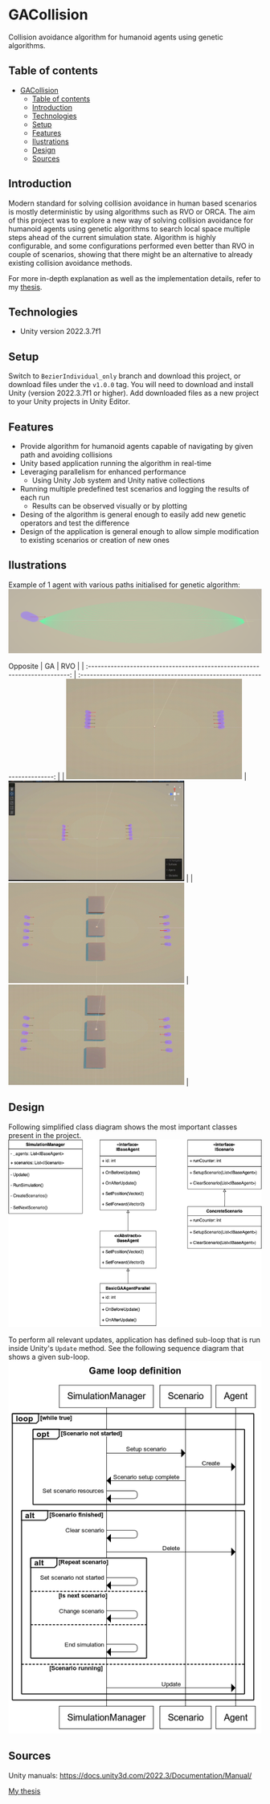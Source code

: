# GACollision
Collision avoidance algorithm for humanoid agents using genetic algorithms.

## Table of contents
- [GACollision](#gacollision)
  - [Table of contents](#table-of-contents)
  - [Introduction](#introduction)
  - [Technologies](#technologies)
  - [Setup](#setup)
  - [Features](#features)
  - [Ilustrations](#ilustrations)
  - [Design](#design)
  - [Sources](#sources)

## Introduction
Modern standard for solving collision avoidance in human based scenarios is mostly deterministic by using algorithms such as RVO or ORCA. The aim of this project was to explore a new way of solving collision avoidance for humanoid agents using genetic algorithms to search local space multiple steps ahead of the current simulation state. Algorithm is highly configurable, and some configurations performed even better than RVO in couple of scenarios, showing that there might be an alternative to already existing collision avoidance methods.

For more in-depth explanation as well as the implementation details, refer to my [thesis](./ReadmeLinks/thesis.pdf).

## Technologies
* Unity version 2022.3.7f1

## Setup
Switch to `BezierIndividual_only` branch and download this project, or download files under the `v1.0.0` tag.
You will need to download and install Unity (version 2022.3.7f1 or higher). Add downloaded files as a new project to your Unity projects in Unity Editor.

## Features
* Provide algorithm for humanoid agents capable of navigating by given path and avoiding collisions
* Unity based application running the algorithm in real-time
* Leveraging parallelism for enhanced performance
  * Using Unity Job system and Unity native collections 
* Running multiple predefined test scenarios and logging the results of each run
  * Results can be observed visually or by plotting
* Desing of the algorithm is general enough to easily add new genetic operators and test the difference
* Design of the application is general enough to allow simple modification to existing scenarios or creation of new ones

## Ilustrations
Example of 1 agent with various paths initialised for genetic algorithm: ![Basic](./ReadmeLinks/agent.png)

Opposite 
|                                     GA                                     |                                   RVO                                    |
| :------------------------------------------------------------------------: | :----------------------------------------------------------------------: |
|     <img src="./ReadmeLinks/oppositeGA.gif" width="350" height="200">      |     <img src="./ReadmeLinks/opposite.gif"  width="350" height="200">     |
| <img src="./ReadmeLinks/oppositeNoNavMeshGA.gif" width="350" height="200"> | <img src="./ReadmeLinks/oppositeNoNavMesh.gif" width="350" height="200"> |


## Design
Following simplified class diagram shows the most important classes present in the project.
![](./ReadmeLinks/classDiagram.png)

To perform all relevant updates, application has defined sub-loop that is run inside Unity's `Update` method. See the following sequence diagram that shows a given sub-loop.
![](./ReadmeLinks/sequenceDiagram.png)

## Sources
Unity manuals: https://docs.unity3d.com/2022.3/Documentation/Manual/

[My thesis](./ReadmeLinks/thesis.pdf)

